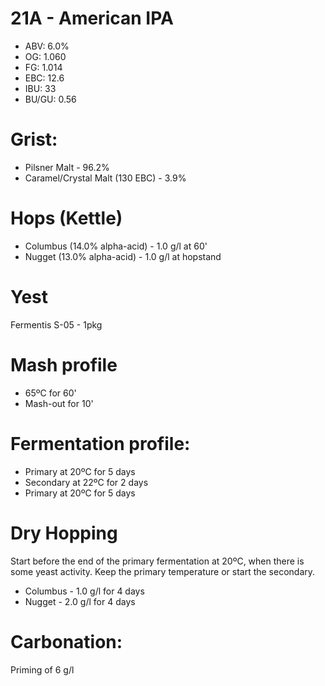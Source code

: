 # 21A - American IPA

- ABV:    6.0%
- OG:     1.060
- FG:     1.014
- EBC:    12.6
- IBU:    33
- BU/GU:  0.56

# Grist:

- Pilsner Malt - 96.2%
- Caramel/Crystal Malt (130 EBC) - 3.9%

# Hops (Kettle)

- Columbus (14.0% alpha-acid) - 1.0 g/l at 60'
- Nugget (13.0% alpha-acid) - 1.0 g/l at hopstand

# Yest

Fermentis S-05 - 1pkg

# Mash profile

- 65ºC for 60'
- Mash-out for 10'

# Fermentation profile:

- Primary at 20ºC for 5 days
- Secondary at 22ºC for 2 days
- Primary at 20ºC for 5 days

# Dry Hopping

Start before the end of the primary fermentation at 20ºC, when there is some yeast activity.
Keep the primary temperature or start the secondary.

- Columbus - 1.0 g/l for 4 days
- Nugget - 2.0 g/l for 4 days

# Carbonation:

Priming of 6 g/l
